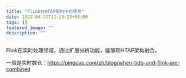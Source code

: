```yaml
---
title: "Flink在HTAP架构中的使用"
date: 2022-04-22T11:29:23+08:00
tags: []
featured_image: ""
description: ""
---
```


Flink在实时处理领域，通过扩展分析功能，能够和HTAP架构融合。

一般是实时数仓：https://pingcap.com/zh/blog/when-tidb-and-flink-are-combined



